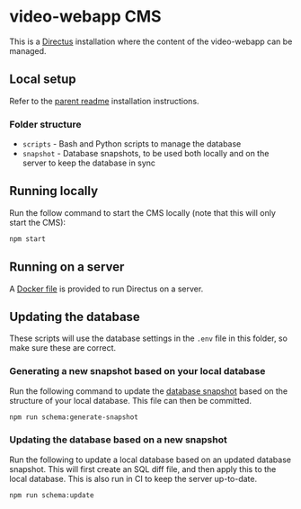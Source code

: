 # video-webapp CMS
This is a [Directus](https://directus.io) installation where the content of the video-webapp can be managed.

## Local setup
Refer to the [parent readme](../README.md#4-directus) installation instructions.

### Folder structure
- `scripts` - Bash and Python scripts to manage the database
- `snapshot` - Database snapshots, to be used both locally and on the server to keep the database in sync

## Running locally
Run the follow command to start the CMS locally (note that this will only start the CMS):

```sh
npm start
```

## Running on a server
A [Docker file](../docker-files/CMS-Directus.Dockerfile) is provided to run Directus on a server.

## Updating the database
These scripts will use the database settings in the `.env` file in this folder, so make sure these are correct.

### Generating a new snapshot based on your local database
Run the following command to update the [database snapshot](./snapshot/CMS-DB.yaml) based on the structure of your local database. This file can then be committed.

```sh
npm run schema:generate-snapshot
```

### Updating the database based on a new snapshot
Run the following to update a local database based on an updated database snapshot. This will first create an SQL diff file, and then apply this to the local database. This is also run in CI to keep the server up-to-date.

```sh
npm run schema:update
```
